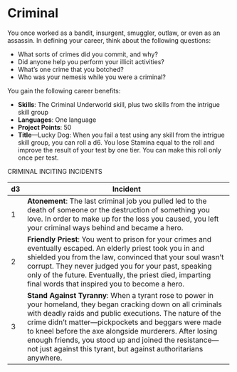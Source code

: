 # Criminal

You once worked as a bandit, insurgent, smuggler, outlaw, or even as an assassin. In defining your career, think about the following questions:

-   What sorts of crimes did you commit, and why?
-   Did anyone help you perform your illicit activities?
-   What’s one crime that you botched?
-   Who was your nemesis while you were a criminal?

You gain the following career benefits:

-   **Skills**: The Criminal Underworld skill, plus two skills from the intrigue skill group
-   **Languages**: One language
-   **Project Points**: 50
-   **Title**—Lucky Dog: When you fail a test using any skill from the intrigue skill group, you can roll a d6. You lose Stamina equal to the roll and improve the result of your test by one tier. You can make this roll only once per test.

 CRIMINAL INCITING INCIDENTS

<table style="width:99%;">
<colgroup>
<col style="width: 0%" />
<col style="width: 99%" />
</colgroup>
<thead>
<tr class="header">
<th>d3</th>
<th>Incident</th>
</tr>
</thead>
<tbody>
<tr class="odd">
<td>1</td>
<td><strong>Atonement</strong>: The last criminal job you pulled led to the death of someone or the destruction of something you love. In order to make up for the loss you caused, you left your criminal ways behind and became a hero.</td>
</tr>
<tr class="even">
<td>2</td>
<td><strong>Friendly Priest</strong>: You went to prison for your crimes and eventually escaped. An elderly priest took you in and shielded you from the law, convinced that your soul wasn’t corrupt. They never judged you for your past, speaking only of the future. Eventually, the priest died, imparting final words that inspired you to become a hero.</td>
</tr>
<tr class="odd">
<td>3</td>
<td><strong>Stand Against Tyranny</strong>: When a tyrant rose to power in your homeland, they began cracking down on all criminals with deadly raids and public executions. The nature of the crime didn’t matter—pickpockets and beggars were made to kneel before the axe alongside murderers. After losing enough friends, you stood up and joined the resistance—not just against this tyrant, but against authoritarians anywhere.</td>
</tr>
</tbody>
</table>
